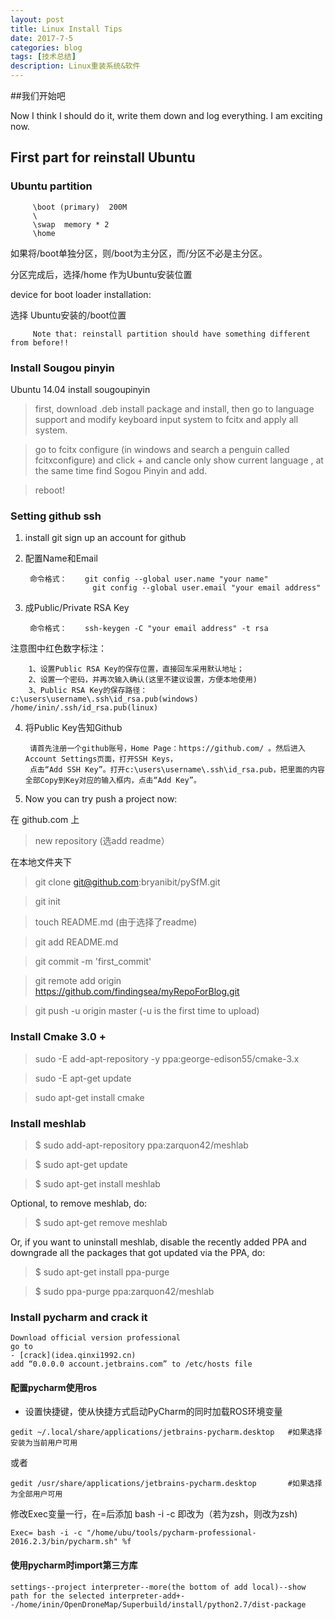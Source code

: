 ```yaml
---
layout: post
title: Linux Install Tips
date: 2017-7-5
categories: blog
tags: [技术总结]
description: Linux重装系统&软件
---
```


##我们开始吧

Now I think I should do it, write them down and log everything. I am exciting now.

## First part for reinstall Ubuntu


### Ubuntu partition 
  
         \boot (primary)  200M
         \
         \swap  memory * 2
         \home

如果将/boot单独分区，则/boot为主分区，而/分区不必是主分区。
 
分区完成后，选择/home 作为Ubuntu安装位置
 
device for boot loader installation:
 
选择 Ubuntu安装的/boot位置

         Note that: reinstall partition should have something different from before!!

### Install Sougou pinyin


Ubuntu 14.04 install sougoupinyin


>first, download .deb install package and install, then go to language support and modify keyboard input system to fcitx and apply all system.

>go to fcitx configure (in windows and search a penguin called fcitxconfigure) and click + and cancle only show current language , at the same time find Sogou Pinyin and add.

>reboot!

### Setting github ssh

1. install git  sign up an account for github

2. 配置Name和Email

        命令格式：    git config --global user.name "your name"
                      git config --global user.email "your email address" 

3. 成Public/Private RSA Key

        命令格式：    ssh-keygen -C "your email address" -t rsa

 注意图中红色数字标注：

        1、设置Public RSA Key的保存位置，直接回车采用默认地址；
        2、设置一个密码，并再次输入确认(这里不建议设置，方便本地使用)
        3、Public RSA Key的保存路径：c:\users\username\.ssh\id_rsa.pub(windows) /home/inin/.ssh/id_rsa.pub(linux)

4. 将Public Key告知Github

        请首先注册一个github账号，Home Page：https://github.com/ 。然后进入Account Settings页面，打开SSH Keys，
        点击“Add SSH Key”。打开c:\users\username\.ssh\id_rsa.pub，把里面的内容全部Copy到Key对应的输入框内，点击“Add Key”。

5. Now you can try push a project now:

在 github.com 上

>new repository (选add readme）
 
在本地文件夹下

>git clone git@github.com:bryanibit/pySfM.git

>git init

>touch README.md (由于选择了readme)

>git add README.md

>git commit -m 'first_commit'

>git remote add origin https://github.com/findingsea/myRepoForBlog.git

>git push -u origin master (-u is the first time to upload)

### Install Cmake 3.0 +

>sudo -E add-apt-repository -y ppa:george-edison55/cmake-3.x

>sudo -E apt-get update

>sudo apt-get install cmake

### Install meshlab

>$ sudo add-apt-repository ppa:zarquon42/meshlab

>$ sudo apt-get update

>$ sudo apt-get install meshlab

  Optional, to remove meshlab, do:

>$ sudo apt-get remove meshlab

  Or, if you want to uninstall meshlab, disable the recently added PPA and downgrade all the packages that got updated via the PPA, do:

>$ sudo apt-get install ppa-purge

>$ sudo ppa-purge ppa:zarquon42/meshlab

### Install pycharm and crack it

```
Download official version professional
go to  
- [crack](idea.qinxi1992.cn)
add “0.0.0.0 account.jetbrains.com” to /etc/hosts file
```

#### 配置pycharm使用ros

* 设置快捷键，使从快捷方式启动PyCharm的同时加载ROS环境变量

```
gedit ~/.local/share/applications/jetbrains-pycharm.desktop   #如果选择安装为当前用户可用
```

或者

```
gedit /usr/share/applications/jetbrains-pycharm.desktop       #如果选择为全部用户可用
```

修改Exec变量一行，在=后添加 bash -i -c 即改为（若为zsh，则改为zsh)

```
Exec= bash -i -c "/home/ubu/tools/pycharm-professional-2016.2.3/bin/pycharm.sh" %f
```

#### 使用pycharm时import第三方库

```
settings--project interpreter--more(the bottom of add local)--show path for the selected interpreter-add+--/home/inin/OpenDroneMap/Superbuild/install/python2.7/dist-package
```

